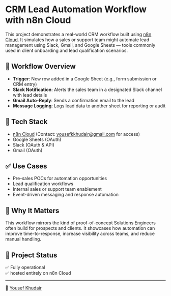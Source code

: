 # CRM Lead Automation Workflow with n8n Cloud

This project demonstrates a real-world CRM workflow built using [n8n Cloud](https://n8n.io). It simulates how a sales or support team might automate lead management using Slack, Gmail, and Google Sheets — tools commonly used in client onboarding and lead qualification scenarios.

## 🔧 Workflow Overview

- **Trigger**: New row added in a Google Sheet (e.g., form submission or CRM entry)
- **Slack Notification**: Alerts the sales team in a designated Slack channel with lead details
- **Gmail Auto-Reply**: Sends a confirmation email to the lead
- **Message Logging**: Logs lead data to another sheet for reporting or audit

## 🔗 Tech Stack

- [n8n Cloud](https://yousefkhudair.app.n8n.cloud/workflow/67GEpXlsUtnw14sj) (Contact: yousefkkhudair@gmail.com for access)
- Google Sheets (OAuth)
- Slack (OAuth & API)
- Gmail (OAuth)

## ✅ Use Cases

- Pre-sales POCs for automation opportunities
- Lead qualification workflows
- Internal sales or support team enablement
- Event-driven messaging and response automation

## 🧠 Why It Matters

This workflow mirrors the kind of proof-of-concept Solutions Engineers often build for prospects and clients. It showcases how automation can improve time-to-response, increase visibility across teams, and reduce manual handling.

## 📁 Project Status

✅ Fully operational  
✅ hosted entirely on n8n Cloud  

---

👤 [Yousef Khudair](https://github.com/yousefkhudair)
